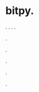 # bitpy.
.
.
.
.












.






















































.
























.



























.



.
